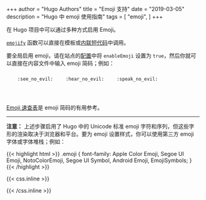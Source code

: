 +++
author = "Hugo Authors"
title = "Emoji 支持"
date = "2019-03-05"
description = "Hugo 中 emoji 使用指南"
tags = [
    "emoji",
]
+++

在 Hugo 项目中可以通过多种方式启用 Emoji。
<!--more-->
[`emojify`](https://gohugo.io/functions/emojify/) 函数可以直接在模板或[内联短代码](https://gohugo.io/templates/shortcode-templates/#inline-shortcodes)中调用。

要全局启用 emoji，请在站点的[配置](https://gohugo.io/getting-started/configuration/)中将 `enableEmoji` 设置为 `true`，然后你就可以直接在内容文件中输入 emoji 简码；例如：

<p><span class="nowrap"><span class="emojify">🙈</span> <code>:see_no_evil:</code></span>  <span class="nowrap"><span class="emojify">🙉</span> <code>:hear_no_evil:</code></span>  <span class="nowrap"><span class="emojify">🙊</span> <code>:speak_no_evil:</code></span></p>
<br>

[Emoji 速查表](http://www.emoji-cheat-sheet.com/)是 emoji 简码的有用参考。

***

**注意：** 上述步骤启用了 Hugo 中的 Unicode 标准 emoji 字符和序列，但这些字形的渲染取决于浏览器和平台。要为 emoji 设置样式，你可以使用第三方 emoji 字体或字体堆栈；例如：

{{< highlight html >}}
.emoji {
  font-family: Apple Color Emoji, Segoe UI Emoji, NotoColorEmoji, Segoe UI Symbol, Android Emoji, EmojiSymbols;
}
{{< /highlight >}}

{{< css.inline >}}
<style>
.emojify {
	font-family: Apple Color Emoji, Segoe UI Emoji, NotoColorEmoji, Segoe UI Symbol, Android Emoji, EmojiSymbols;
	font-size: 2rem;
	vertical-align: middle;
}
@media screen and (max-width:650px) {
  .nowrap {
    display: block;
    margin: 25px 0;
  }
}
</style>
{{< /css.inline >}}
